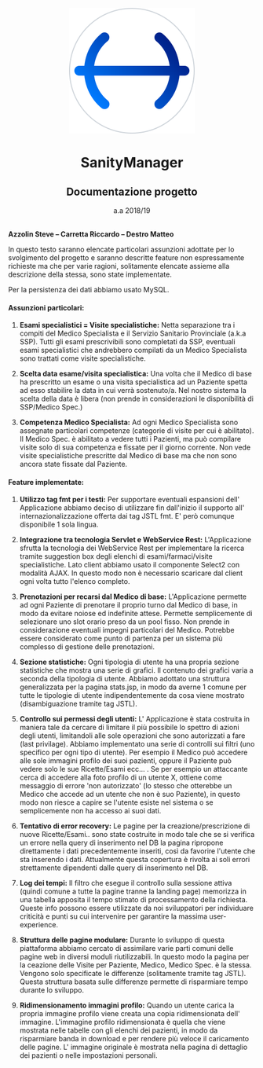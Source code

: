 <p align="center">
<img src="logo.svg" />
<h1 align="center">SanityManager</h1>
<h2 align="center">Documentazione progetto</h2>
<div align="center">a.a 2018/19</div>
<br/>
</p>



**Azzolin Steve – Carretta Riccardo – Destro Matteo**


In questo testo saranno elencate particolari assunzioni adottate per lo svolgimento del progetto e saranno descritte feature non espressamente richieste ma che per varie ragioni, solitamente elencate assieme alla descrizione della stessa, sono state implementate.

Per la persistenza dei dati abbiamo usato MySQL.



#### Assunzioni particolari:

1.	**Esami specialistici = Visite specialistiche:** Netta separazione tra i compiti del Medico Specialista e il Servizio Sanitario Provinciale (a.k.a SSP). Tutti gli esami prescrivibili sono completati da SSP, eventuali esami specialistici che andrebbero compilati da un Medico Specialista sono trattati come visite specialistiche.

2.	**Scelta data esame/visita specialistica:** Una volta che il Medico di base ha prescritto un esame o una visita specialistica ad un Paziente spetta ad esso stabilire la data in cui verrà sostenuto/a. Nel nostro sistema la scelta della data è libera (non prende in considerazioni le disponibilità di SSP/Medico Spec.)

3.	**Competenza Medico Specialista:** Ad ogni Medico Specialista sono assegnate particolari competenze (categorie di visite per cui è abilitato). Il Medico Spec. è abilitato a vedere tutti i Pazienti, ma può compilare visite solo di sua competenza e fissate per il giorno corrente. Non vede visite specialistiche prescritte dal Medico di base ma che non sono ancora state fissate dal Paziente.




#### Feature implementate:

1.	**Utilizzo tag fmt per i testi:** Per supportare eventuali espansioni dell' Applicazione abbiamo deciso di utilizzare fin dall'inizio il supporto all' internazionalizzazione offerta dai tag JSTL fmt. E' però comunque disponibile 1 sola lingua.

2.	**Integrazione tra tecnologia Servlet e WebService Rest:** L'Applicazione sfrutta la tecnologia dei WebService Rest per implementare la ricerca tramite suggestion box degli elenchi di esami/farmaci/visite specialistiche. Lato client abbiamo usato il componente Select2 con modalità AJAX. In questo modo non è necessario scaricare dal client ogni volta tutto l'elenco completo.

3.	**Prenotazioni per recarsi dal Medico di base:** L'Applicazione permette ad ogni Paziente di prenotare il proprio turno dal Medico di base, in modo da evitare noiose ed indefinite attese. Permette semplicemente di selezionare uno slot orario preso da un pool fisso. Non prende in considerazione eventuali impegni particolari del Medico. Potrebbe essere considerato come punto di partenza per un sistema più complesso di gestione delle prenotazioni.

4.	**Sezione statistiche:** Ogni tipologia di utente ha una propria sezione statistiche che mostra una serie di grafici. Il contenuto dei grafici varia a seconda della tipologia di utente. Abbiamo adottato una struttura generalizzata per la pagina stats.jsp, in modo da averne 1 comune per tutte le tipologie di utente indipendentemente da cosa viene mostrato (disambiguazione tramite tag JSTL).

5.	**Controllo sui permessi degli utenti:** L' Applicazione è stata costruita in maniera tale da cercare di limitare il più possibile lo spettro di azioni degli utenti, limitandoli alle sole operazioni che sono autorizzati a fare (last privilage). Abbiamo implementato una serie di controlli sui filtri (uno specifico per ogni tipo di utente). Per esempio il Medico può accedere alle sole immagini profilo dei suoi pazienti, oppure il Paziente può vedere solo le sue Ricette/Esami ecc... . Se per esempio un attaccante cerca di accedere alla foto profilo di un utente X, ottiene come messaggio di errore 'non autorizzato' (lo stesso che otterebbe un Medico che accede ad un utente che non è suo Paziente), in questo modo non riesce a capire se l'utente esiste nel sistema o se semplicemente non ha accesso ai suoi dati.

6.	**Tentativo di error recovery:** Le pagine per la creazione/prescrizione di nuove Ricette/Esami.. sono state costruite in modo tale che se si verifica un errore nella query di inserimento nel DB la pagina ripropone direttamente i dati precedentemente inseriti, così da favorire l'utente che sta inserendo i dati. Attualmente questa copertura è rivolta ai soli errori strettamente dipendenti dalle query di inserimento nel DB.

7.	**Log dei tempi:** Il filtro che esegue il controllo sulla sessione attiva (quindi comune a tutte la pagine tranne la landing page) memorizza in una tabella apposita il tempo stimato di processamento della richiesta. Queste info possono essere utilizzate da noi sviluppatori per individuare criticità e punti su cui intervenire per garantire la massima user-experience.

8.	**Struttura delle pagine modulare:** Durante lo sviluppo di questa piattaforma abbiamo cercato di assimilare varie parti comuni delle pagine web in diversi moduli riutilizzabili. In questo modo la pagina per la ceazione delle Visite per Paziente, Medico, Medico Spec. è la stessa. Vengono solo specificate le differenze (solitamente tramite tag JSTL). Questa struttura basata sulle differenze permette di risparmiare tempo durante lo sviluppo.

9.	**Ridimensionamento immagini profilo:** Quando un utente carica la propria immagine profilo viene creata una copia ridimensionata dell' immagine. L'immagine profilo ridimensionata è quella che viene mostrata nelle tabelle con gli elenchi dei pazienti, in modo da risparmiare banda in download e per rendere più veloce il caricamento delle pagine. L' immagine originale è mostrata nella pagina di dettaglio dei pazienti o nelle impostazioni personali.
